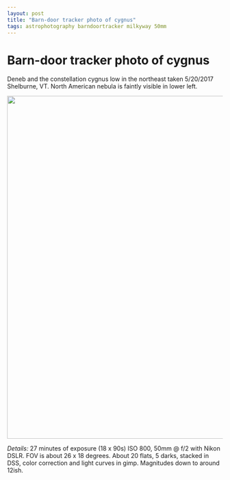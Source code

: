 ```yaml
---
layout: post
title: "Barn-door tracker photo of cygnus"
tags: astrophotography barndoortracker milkyway 50mm
---
```


# Barn-door tracker photo of cygnus

Deneb and the constellation cygnus low in the northeast taken
5/20/2017 Shelburne, VT. North American nebula is faintly visible in
lower left.

<img src="{{ site.baseurl }}/images/deneb-50mm-noshift-blog.jpg" width="800">

*Details:* 27 minutes of exposure (18 x 90s) ISO 800, 50mm @ f/2 with
 Nikon DSLR. FOV is about 26 x 18 degrees. About 20 flats, 5 darks,
 stacked in DSS, color correction and light curves in gimp. Magnitudes
 down to around 12ish.



